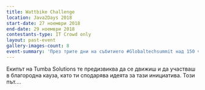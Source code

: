 ```yaml
---
title: Wattbike Challenge
location: Java2Days 2018
start-date: 27 ноември 2018
end-date: 29 ноември 2018
contestants-type: IT Crowd only
layout: past-event
gallery-images-count: 8
event-summary: 'През трите дни на събитието #Globaltechsummit над 150 човека се качиха на колелото, опитвайки се да постигнат Pedalling Effectiveness Score от 75. Най-добрите резултати от 75, 76 и 77 бяха постигнати от лектори и колеги от SBTech. Благодарение на всички ентусиасти Tumba Solutions Ltd. ще дари 1640 лв. на СДРУЖЕНИЕ "ДЕЦА С ОНКОХЕМАТОЛОГИЧНИ ЗАБОЛЯВАНИЯ". Надяваме се в бъдеще повече хора да прегърнат идеята за #SpoDari!' 
---
```


Екипът на Tumba Solutions те предизвиква да се движиш и да участваш в благородна кауза, като ти сподарява идеята за тази инициатива. Този път....
